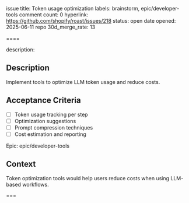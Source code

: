 issue title: Token usage optimization
labels: brainstorm, epic/developer-tools
comment count: 0
hyperlink: https://github.com/shopify/roast/issues/218
status: open
date opened: 2025-06-11
repo 30d_merge_rate: 13

====

description:
## Description
Implement tools to optimize LLM token usage and reduce costs.

## Acceptance Criteria
- [ ] Token usage tracking per step
- [ ] Optimization suggestions
- [ ] Prompt compression techniques
- [ ] Cost estimation and reporting

Epic: epic/developer-tools

## Context
Token optimization tools would help users reduce costs when using LLM-based workflows.

===
